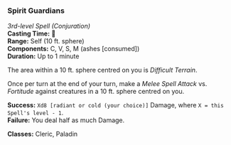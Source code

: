 ### Spirit Guardians
*3rd-level Spell (Conjuration)*  
**Casting Time:** 🔷  
**Range:** Self (10 ft. sphere)  
**Components:** C, V, S, M (ashes [consumed])  
**Duration:** Up to 1 minute  

The area within a 10 ft. sphere centred on you is *Difficult Terrain*.

Once per turn at the end of your turn, make a *Melee Spell Attack* vs. *Fortitude* against creatures in a 10 ft. sphere centred on you.

**Success:** `Xd8 [radiant or cold (your choice)]` Damage, where `X = this Spell's level - 1`.  
**Failure:** You deal half as much Damage.  

**Classes:** Cleric, Paladin
